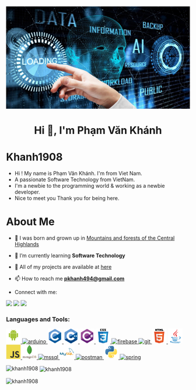 <a href="#"><img width="100%" height="280px" src="./image/header.jpeg"/></a>
<h1 align="center">Hi 👋, I'm Phạm Văn Khánh</h1>

# Khanh1908
- Hi ! My name is Phạm Văn Khánh. I'm from Viet Nam.
- A passionate Software Technology from VietNam.
- I'm a newbie to the programming world & working as a newbie developer.
- Nice to meet you Thank you for being here.
# About Me
- 🔭 I was born and grown up in [Mountains and forests of the Central Highlands](https://vi.wikipedia.org/wiki/%C4%90%E1%BA%AFk_L%E1%BA%AFk)

- 🌱 I’m currently learning **Software Technology**

- 👯 All of my projects are available at [here](https://github.com/khanh1908?tab=repositories)

- 📫 How to reach me **pkhanh494@gmail.com**

- Connect with me:<p align="left">

<a href = "https://github.com/khanh1908"><img src="https://img.icons8.com/fluent/48/000000/github.png"/></a>
<a href = "https://www.facebook.com/second1908/"><img src="https://img.icons8.com/color/48/000000/facebook-new.png"/></a>
<a href = "https://www.instagram.com/khanh_19801/?hl=vi"><img src="https://img.icons8.com/fluent/48/000000/instagram-new.png"/></a>
</p>
<p align="left">
</p>

<h3 align="left">Languages and Tools:</h3>
<p align="left"> <a href="https://developer.android.com" target="_blank" rel="noreferrer"> <img src="https://raw.githubusercontent.com/devicons/devicon/master/icons/android/android-original-wordmark.svg" alt="android" width="40" height="40"/> </a> <a href="https://www.arduino.cc/" target="_blank" rel="noreferrer"> <img src="https://cdn.worldvectorlogo.com/logos/arduino-1.svg" alt="arduino" width="40" height="40"/> </a> <a href="https://www.cprogramming.com/" target="_blank" rel="noreferrer"> <img src="https://raw.githubusercontent.com/devicons/devicon/master/icons/c/c-original.svg" alt="c" width="40" height="40"/> </a> <a href="https://www.w3schools.com/cpp/" target="_blank" rel="noreferrer"> <img src="https://raw.githubusercontent.com/devicons/devicon/master/icons/cplusplus/cplusplus-original.svg" alt="cplusplus" width="40" height="40"/> </a> <a href="https://www.w3schools.com/cs/" target="_blank" rel="noreferrer"> <img src="https://raw.githubusercontent.com/devicons/devicon/master/icons/csharp/csharp-original.svg" alt="csharp" width="40" height="40"/> </a> <a href="https://www.w3schools.com/css/" target="_blank" rel="noreferrer"> <img src="https://raw.githubusercontent.com/devicons/devicon/master/icons/css3/css3-original-wordmark.svg" alt="css3" width="40" height="40"/> </a> <a href="https://firebase.google.com/" target="_blank" rel="noreferrer"> <img src="https://www.vectorlogo.zone/logos/firebase/firebase-icon.svg" alt="firebase" width="40" height="40"/> </a> <a href="https://git-scm.com/" target="_blank" rel="noreferrer"> <img src="https://www.vectorlogo.zone/logos/git-scm/git-scm-icon.svg" alt="git" width="40" height="40"/> </a> <a href="https://www.w3.org/html/" target="_blank" rel="noreferrer"> <img src="https://raw.githubusercontent.com/devicons/devicon/master/icons/html5/html5-original-wordmark.svg" alt="html5" width="40" height="40"/> </a> <a href="https://www.java.com" target="_blank" rel="noreferrer"> <img src="https://raw.githubusercontent.com/devicons/devicon/master/icons/java/java-original.svg" alt="java" width="40" height="40"/> </a> <a href="https://developer.mozilla.org/en-US/docs/Web/JavaScript" target="_blank" rel="noreferrer"> <img src="https://raw.githubusercontent.com/devicons/devicon/master/icons/javascript/javascript-original.svg" alt="javascript" width="40" height="40"/> </a> <a href="https://www.mongodb.com/" target="_blank" rel="noreferrer"> <img src="https://raw.githubusercontent.com/devicons/devicon/master/icons/mongodb/mongodb-original-wordmark.svg" alt="mongodb" width="40" height="40"/> </a> <a href="https://www.microsoft.com/en-us/sql-server" target="_blank" rel="noreferrer"> <img src="https://www.svgrepo.com/show/303229/microsoft-sql-server-logo.svg" alt="mssql" width="40" height="40"/> </a> <a href="https://www.mysql.com/" target="_blank" rel="noreferrer"> <img src="https://raw.githubusercontent.com/devicons/devicon/master/icons/mysql/mysql-original-wordmark.svg" alt="mysql" width="40" height="40"/> </a> <a href="https://postman.com" target="_blank" rel="noreferrer"> <img src="https://www.vectorlogo.zone/logos/getpostman/getpostman-icon.svg" alt="postman" width="40" height="40"/> </a> <a href="https://www.python.org" target="_blank" rel="noreferrer"> <img src="https://raw.githubusercontent.com/devicons/devicon/master/icons/python/python-original.svg" alt="python" width="40" height="40"/> </a> <a href="https://spring.io/" target="_blank" rel="noreferrer"> <img src="https://www.vectorlogo.zone/logos/springio/springio-icon.svg" alt="spring" width="40" height="40"/> </a> </p>

<p><img align="left" src="https://github-readme-stats.vercel.app/api/top-langs?username=khanh1908&show_icons=true&locale=en&layout=compact" alt="khanh1908" /></p>

<p>&nbsp;<img align="center" src="https://github-readme-stats.vercel.app/api?username=khanh1908&show_icons=true&locale=en" alt="khanh1908" /></p>

<p><img align="center" src="https://github-readme-streak-stats.herokuapp.com/?user=khanh1908&" alt="khanh1908" /></p>
